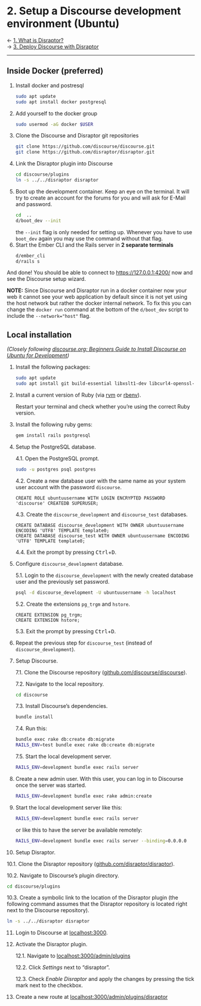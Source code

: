 # 2. Setup a Discourse development environment (Ubuntu)
&larr; [1. What is Disraptor?](what-is-disraptor.md)<br/>
&rarr; [3. Deploy Discourse with Disraptor](deploy-discourse-with-disraptor.md)

---

## Inside Docker (preferred)
1. Install docker and postresql
   ```sh
   sudo apt update
   sudo apt install docker postgresql
   ```
2. Add yourself to the docker group
   ```sh
   sudo usermod -aG docker $USER
   ```
3. Clone the Discourse and Disraptor git repositories
   ```sh 
   git clone https://github.com/discourse/discourse.git
   git clone https://github.com/disraptor/disraptor.git
   ```
4. Link the Disraptor plugin into Discourse
   ```sh
   cd discourse/plugins
   ln -s ../../disraptor disraptor
   ```
5. Boot up the development container. Keep an eye on the terminal. It will try to create an account for the forums for you and will ask for E-Mail and password.
   ```sh
   cd  ..
   d/boot_dev --init
   ```
   the `--init` flag is only needed for setting up. Whenever you have to use `boot_dev` again you may use the command without that flag.
6. Start the Ember CLI and the Rails server in **2 separate terminals**
   ```sh
   d/ember_cli
   d/rails s
   ```

And done! You should be able to connect to https://127.0.0.1:4200/ now and see the Discourse setup wizard.

**NOTE:** Since Discourse and Disraptor run in a docker container now your web it cannot see your web application by default since it is not yet using the host network but rather the docker internal network.
To fix this you can change the `docker run` command at the bottom of the `d/boot_dev` script to include the `--network="host"` flag.

## Local installation

*(Closely following [discourse.org: Beginners Guide to Install Discourse on Ubuntu for Development](https://meta.discourse.org/t/beginners-guide-to-install-discourse-on-ubuntu-for-development/14727))*

1. Install the following packages:

   ```sh
   sudo apt update
   sudo apt install git build-essential libxslt1-dev libcurl4-openssl-dev libksba8 libksba-dev libqtwebkit-dev libreadline-dev libssl-dev zlib1g-dev libsnappy-dev libsqlite3-dev sqlite3 postgresql postgresql-server-dev-all postgresql-contrib redis-server curl imagemagick advancecomp gifsicle jpegoptim libjpeg-progs optipng pngcrush pngquant jhead
   ```

2. Install a current version of Ruby (via [rvm](http://rvm.io/) or [rbenv](https://github.com/rbenv/rbenv)).

   Restart your terminal and check whether you’re using the correct Ruby version.

3. Install the following ruby gems:

   ```sh
   gem install rails postgresql
   ```

4. Setup the PostgreSQL database.

   4.1. Open the PostgreSQL prompt.

   ```sh
   sudo -u postgres psql postgres
   ```

   4.2. Create a new database user with the same name as your system user account with the password `discourse`.

   ```
   CREATE ROLE ubuntuusername WITH LOGIN ENCRYPTED PASSWORD 'discourse' CREATEDB SUPERUSER;
   ```

   4.3. Create the `discourse_development` and `discourse_test` databases.

   ```
   CREATE DATABASE discourse_development WITH OWNER ubuntuusername ENCODING 'UTF8' TEMPLATE template0;
   CREATE DATABASE discourse_test WITH OWNER ubuntuusername ENCODING 'UTF8' TEMPLATE template0;
   ```

   4.4. Exit the prompt by pressing <kbd>Ctrl</kbd>+<kbd>D</kbd>.

5. Configure `discourse_development` database.

   5.1. Login to the `discourse_development` with the newly created database user and the previously set password.

   ```sh
   psql -d discourse_development -U ubuntuusername -h localhost
   ```

   5.2. Create the extensions `pg_trgm` and `hstore`.

   ```
   CREATE EXTENSION pg_trgm;
   CREATE EXTENSION hstore;
   ```

   5.3. Exit the prompt by pressing <kbd>Ctrl</kbd>+<kbd>D</kbd>.

6. Repeat the previous step for `discourse_test` (instead of `discourse_development`).
7. Setup Discourse.

   7.1. Clone the Discourse repository ([github.com/discourse/discourse](https://github.com/discourse/discourse/)).

   7.2. Navigate to the local repository.

   ```sh
   cd discourse
   ```

   7.3. Install Discourse’s dependencies.

   ```sh
   bundle install
   ```

   7.4. Run this:

   ```sh
   bundle exec rake db:create db:migrate
   RAILS_ENV=test bundle exec rake db:create db:migrate
   ```

   7.5. Start the local development server.

   ```sh
   RAILS_ENV=development bundle exec rails server
   ```

8. Create a new admin user. With this user, you can log in to Discourse once the server was started.

   ```sh
   RAILS_ENV=development bundle exec rake admin:create
   ```

9. Start the local development server like this:

   ```sh
   RAILS_ENV=development bundle exec rails server
   ```

   or like this to have the server be available remotely:

   ```sh
   RAILS_ENV=development bundle exec rails server --binding=0.0.0.0
   ```

10. Setup Disraptor.

   10.1. Clone the Disraptor repository ([github.com/disraptor/disraptor](https://github.com/disraptor/disraptor/)).

   10.2. Navigate to Discourse’s plugin directory.

   ```sh
   cd discourse/plugins
   ```

   10.3. Create a symbolic link to the location of the Disraptor plugin (the following command assumes that the Disraptor repository is located right next to the Discourse repository).

   ```sh
   ln -s ../../disraptor disraptor
   ```

11. Login to Discourse at [localhost:3000](http://localhost:3000).
12. Activate the Disraptor plugin.

    12.1. Navigate to [localhost:3000/admin/plugins](http://localhost:3000/admin/plugins)

    12.2. Click *Settings* next to “disraptor”.

    12.3. Check *Enable Disraptor* and apply the changes by pressing the tick mark next to the checkbox.

13. Create a new route at [localhost:3000/admin/plugins/disraptor](http://localhost:3000/admin/plugins/disraptor)
